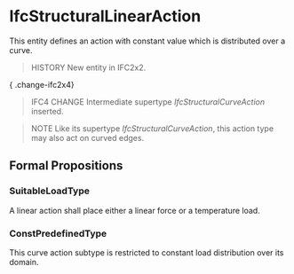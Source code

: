 # IfcStructuralLinearAction

This entity defines an action with constant value which is distributed over a curve.
<!-- end of short definition -->


> HISTORY New entity in IFC2x2.

{ .change-ifc2x4}
> IFC4 CHANGE Intermediate supertype _IfcStructuralCurveAction_ inserted.

> NOTE Like its supertype _IfcStructuralCurveAction_, this action type may also act on curved edges.

## Formal Propositions

### SuitableLoadType
A linear action shall place either a linear force or a temperature load.

### ConstPredefinedType
This curve action subtype is restricted to constant load distribution over its domain.
